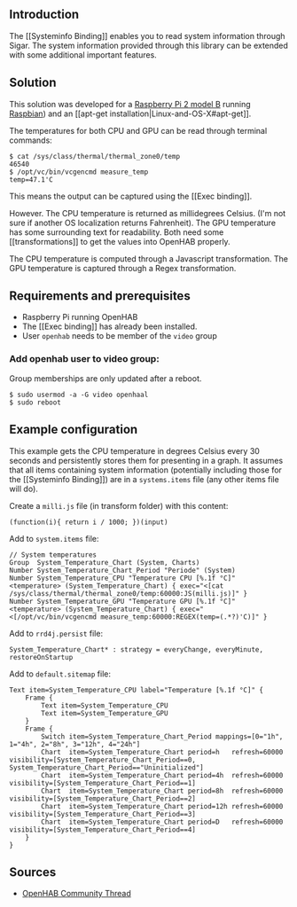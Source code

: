 ## Introduction

The [[Systeminfo Binding]] enables you to read system information through Sigar. The system information provided through this library can be extended with some additional important features.

## Solution

This solution was developed for a [Raspberry Pi 2 model B](https://www.raspberrypi.org/products/raspberry-pi-2-model-b/) running [Raspbian](https://www.raspberrypi.org/downloads/raspbian/)) and an [[apt-get installation|Linux-and-OS-X#apt-get]].

The temperatures for both CPU and GPU can be read through terminal commands:

```
$ cat /sys/class/thermal/thermal_zone0/temp
46540
$ /opt/vc/bin/vcgencmd measure_temp
temp=47.1'C
```

This means the output can be captured using the [[Exec binding]]. 

However. The CPU temperature is returned as millidegrees Celsius. (I'm not sure if another OS localization returns Fahrenheit). The GPU temperature has some surrounding text for readability. Both need some [[transformations]] to get the values into OpenHAB properly.

The CPU temperature is computed through a Javascript transformation.
The GPU temperature is captured through a Regex transformation.

## Requirements and prerequisites

* Raspberry Pi running OpenHAB 
* The [[Exec binding]] has already been installed.
* User `openhab` needs to be member of the `video` group

### Add openhab user to video group:

Group memberships are only updated after a reboot.

```
$ sudo usermod -a -G video openhaal
$ sudo reboot
```

## Example configuration

This example gets the CPU temperature in degrees Celsius every 30 seconds and persistently stores them for presenting in a graph. It assumes that all items containing system information (potentially including those for the [[Systeminfo Binding]]) are in a `systems.items` file (any other items file will do).

Create a `milli.js` file (in transform folder) with this content:

```
(function(i){ return i / 1000; })(input)
```

Add to `system.items` file:

```
// System temperatures
Group  System_Temperature_Chart (System, Charts)
Number System_Temperature_Chart_Period "Periode" (System)
Number System_Temperature_CPU "Temperature CPU [%.1f °C]" <temperature> (System_Temperature_Chart) { exec="<[cat /sys/class/thermal/thermal_zone0/temp:60000:JS(milli.js)]" }
Number System_Temperature_GPU "Temperature GPU [%.1f °C]" <temperature> (System_Temperature_Chart) { exec="<[/opt/vc/bin/vcgencmd measure_temp:60000:REGEX(temp=(.*?)'C)]" }
```

Add to `rrd4j.persist` file:

```
System_Temperature_Chart* : strategy = everyChange, everyMinute, restoreOnStartup
```

Add to `default.sitemap` file:

```
Text item=System_Temperature_CPU label="Temperature [%.1f °C]" {
	Frame {
		Text item=System_Temperature_CPU					
		Text item=System_Temperature_GPU
	}
	Frame {
		Switch item=System_Temperature_Chart_Period mappings=[0="1h", 1="4h", 2="8h", 3="12h", 4="24h"]
		Chart  item=System_Temperature_Chart period=h   refresh=60000 visibility=[System_Temperature_Chart_Period==0, System_Temperature_Chart_Period=="Uninitialized"]
		Chart  item=System_Temperature_Chart period=4h  refresh=60000 visibility=[System_Temperature_Chart_Period==1]
		Chart  item=System_Temperature_Chart period=8h  refresh=60000 visibility=[System_Temperature_Chart_Period==2]
		Chart  item=System_Temperature_Chart period=12h refresh=60000 visibility=[System_Temperature_Chart_Period==3]
		Chart  item=System_Temperature_Chart period=D   refresh=60000 visibility=[System_Temperature_Chart_Period==4]
	}
}
```

## Sources

* [OpenHAB Community Thread](https://community.openhab.org/t/4964)
